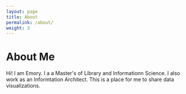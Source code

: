```yaml
---
layout: page
title: About
permalink: /about/
weight: 3
---
```


# **About Me**

Hi! I am Emory. I a a Master's of Library and Informationn Science. I also work as an Informtation Architect. This is a place for me to share data visualizations.

